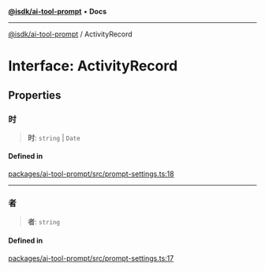[**@isdk/ai-tool-prompt**](../README.md) • **Docs**

***

[@isdk/ai-tool-prompt](../globals.md) / ActivityRecord

# Interface: ActivityRecord

## Properties

### 时

> **时**: `string` \| `Date`

#### Defined in

[packages/ai-tool-prompt/src/prompt-settings.ts:18](https://github.com/isdk/ai-tool-prompt.js/blob/ccb6c76c282ffb3a596c3e9bc1daa79eaec7b66a/src/prompt-settings.ts#L18)

***

### 者

> **者**: `string`

#### Defined in

[packages/ai-tool-prompt/src/prompt-settings.ts:17](https://github.com/isdk/ai-tool-prompt.js/blob/ccb6c76c282ffb3a596c3e9bc1daa79eaec7b66a/src/prompt-settings.ts#L17)
